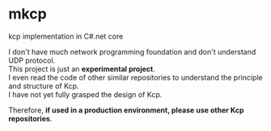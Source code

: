# mkcp
kcp implementation in C#.net core
<br>

I don't have much network programming foundation and don't understand UDP protocol. <br>
This project is just an **experimental project**.<br>
I even read the code of other similar repositories to understand the principle and structure of Kcp. <br>
I have not yet fully grasped the design of Kcp.<br>

Therefore, **if used in a production environment, please use other Kcp repositories**.
